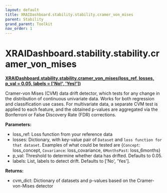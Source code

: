 ```yaml
---
layout: default
title: XRAIDashboard.stability.stability.cramer_von_mises
parent: Stability
grand_parent: Toolkit
nav_order: 1
---
```


# XRAIDashboard.stability.stability.cramer_von_mises
**[XRAIDashboard.stability.stability.cramer_von_mises(loss_ref, losses, p_val = 0.05, labels = ['No!', 'Yes!'])](https://github.com/gaberamolete/XRAIDashboard/blob/main/stability/stability.py)**

    
Cramer-von Mises (CVM) data drift detector, which tests for any change in the distribution of continuous univariate data. Works for both regression and classification use cases. For multivariate data, a separate CVM test is applied to each feature, and the obtained p-values are aggregated via the Bonferroni or False Discovery Rate (FDR) corrections.


**Parameters:**
-  loss_ref: Loss function from your reference data
-  losses: Dictionary, with key-value pair of `Dataset` and `loss function for that dataset`. Examples of what could be tested are {`Concept`: loss_concept, `Covariance`: loss_covariance, `6MonthsPast`: loss_6months}
-  p_val: Threshold to determine whether data has drifted. Defaults to 0.05.
-  labels: List, labels to detect drift. Defaults to ['No', 'Yes'].

**Returns:**
- cvm_dict: Dictionary of datasets and p-values based on the Cramer-von-Mises detector